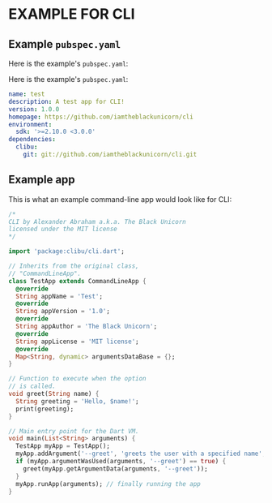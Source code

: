 # EXAMPLE FOR CLI

## Example `pubspec.yaml`

Here is the example's `pubspec.yaml`:

Here is the example's `pubspec.yaml`:
```YAML
name: test
description: A test app for CLI!
version: 1.0.0
homepage: https://github.com/iamtheblackunicorn/cli
environment:
  sdk: '>=2.10.0 <3.0.0'
dependencies:
  clibu:
    git: git://github.com/iamtheblackunicorn/cli.git
```

## Example app

This is what an example command-line app would look like for CLI:

```dart
/*
CLI by Alexander Abraham a.k.a. The Black Unicorn
licensed under the MIT license
*/

import 'package:clibu/cli.dart';

// Inherits from the original class,
// "CommandLineApp".
class TestApp extends CommandLineApp {
  @override
  String appName = 'Test';
  @override
  String appVersion = '1.0';
  @override
  String appAuthor = 'The Black Unicorn';
  @override
  String appLicense = 'MIT license';
  @override
  Map<String, dynamic> argumentsDataBase = {};
}

// Function to execute when the option
// is called.
void greet(String name) {
  String greeting = 'Hello, $name!';
  print(greeting);
}

// Main entry point for the Dart VM.
void main(List<String> arguments) {
  TestApp myApp = TestApp();
  myApp.addArgument('--greet', 'greets the user with a specified name', true);
  if (myApp.argumentWasUsed(arguments, '--greet') == true) {
    greet(myApp.getArgumentData(arguments, '--greet'));
  }
  myApp.runApp(arguments); // finally running the app
}
```
